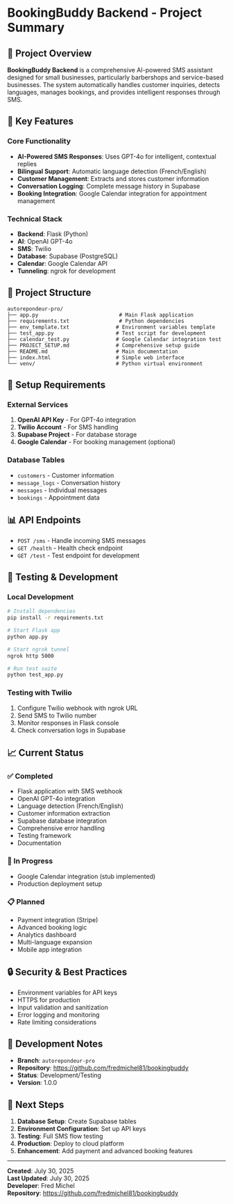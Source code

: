 # BookingBuddy Backend - Project Summary

## 🎯 Project Overview

**BookingBuddy Backend** is a comprehensive AI-powered SMS assistant designed for small businesses, particularly barbershops and service-based businesses. The system automatically handles customer inquiries, detects languages, manages bookings, and provides intelligent responses through SMS.

## 🚀 Key Features

### Core Functionality
- **AI-Powered SMS Responses**: Uses GPT-4o for intelligent, contextual replies
- **Bilingual Support**: Automatic language detection (French/English)
- **Customer Management**: Extracts and stores customer information
- **Conversation Logging**: Complete message history in Supabase
- **Booking Integration**: Google Calendar integration for appointment management

### Technical Stack
- **Backend**: Flask (Python)
- **AI**: OpenAI GPT-4o
- **SMS**: Twilio
- **Database**: Supabase (PostgreSQL)
- **Calendar**: Google Calendar API
- **Tunneling**: ngrok for development

## 📁 Project Structure

```
autorepondeur-pro/
├── app.py                          # Main Flask application
├── requirements.txt                # Python dependencies
├── env_template.txt               # Environment variables template
├── test_app.py                    # Test script for development
├── calendar_test.py               # Google Calendar integration test
├── PROJECT_SETUP.md               # Comprehensive setup guide
├── README.md                      # Main documentation
├── index.html                     # Simple web interface
└── venv/                          # Python virtual environment
```

## 🔧 Setup Requirements

### External Services
1. **OpenAI API Key** - For GPT-4o integration
2. **Twilio Account** - For SMS handling
3. **Supabase Project** - For database storage
4. **Google Calendar** - For booking management (optional)

### Database Tables
- `customers` - Customer information
- `message_logs` - Conversation history
- `messages` - Individual messages
- `bookings` - Appointment data

## 📊 API Endpoints

- `POST /sms` - Handle incoming SMS messages
- `GET /health` - Health check endpoint
- `GET /test` - Test endpoint for development

## 🧪 Testing & Development

### Local Development
```bash
# Install dependencies
pip install -r requirements.txt

# Start Flask app
python app.py

# Start ngrok tunnel
ngrok http 5000

# Run test suite
python test_app.py
```

### Testing with Twilio
1. Configure Twilio webhook with ngrok URL
2. Send SMS to Twilio number
3. Monitor responses in Flask console
4. Check conversation logs in Supabase

## 📈 Current Status

### ✅ Completed
- Flask application with SMS webhook
- OpenAI GPT-4o integration
- Language detection (French/English)
- Customer information extraction
- Supabase database integration
- Comprehensive error handling
- Testing framework
- Documentation

### 🔄 In Progress
- Google Calendar integration (stub implemented)
- Production deployment setup

### 📋 Planned
- Payment integration (Stripe)
- Advanced booking logic
- Analytics dashboard
- Multi-language expansion
- Mobile app integration

## 🔒 Security & Best Practices

- Environment variables for API keys
- HTTPS for production
- Input validation and sanitization
- Error logging and monitoring
- Rate limiting considerations

## 📝 Development Notes

- **Branch**: `autorepondeur-pro`
- **Repository**: https://github.com/fredmichel81/bookingbuddy
- **Status**: Development/Testing
- **Version**: 1.0.0

## 🎯 Next Steps

1. **Database Setup**: Create Supabase tables
2. **Environment Configuration**: Set up API keys
3. **Testing**: Full SMS flow testing
4. **Production**: Deploy to cloud platform
5. **Enhancement**: Add payment and advanced booking features

---

**Created**: July 30, 2025  
**Last Updated**: July 30, 2025  
**Developer**: Fred Michel  
**Repository**: https://github.com/fredmichel81/bookingbuddy 